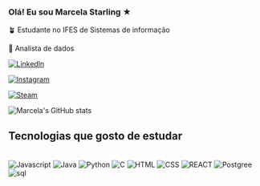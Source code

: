 ### Olá! Eu sou Marcela Starling ★
🪴 Estudante no IFES de Sistemas de informação 

📕 Analista de dados

[![Linkedln](https://img.shields.io/badge/LinkedIn-0077B5?style=for-the-badge&logo=linkedin&logoColor=white)](https://www.linkedin.com/in/marcela-starling-11a2bb226/)

[![Instagram](https://img.shields.io/badge/Instagram-E4405F?style=for-the-badge&logo=instagram&logoColor=white)](https://www.instagram.com/marcela.sfl/)

[![Steam](https://img.shields.io/badge/Steam-000000?style=for-the-badge&logo=steam&logoColor=white)](https://steamcommunity.com/profiles/76561198327052164/)

![Marcela's GitHub stats](https://github-readme-stats.vercel.app/api?username=marcelasfl&show_icons=true&theme=radical)



## Tecnologias que gosto de estudar
<div style= "display: inline_block"> <br/>
    <img align= "center" alt="Javascript" src="https://img.shields.io/badge/JavaScript-323330?style=for-the-badge&logo=javascript&logoColor=F7DF1E" / >  
    <img align= "center" alt="Java" src="https://img.shields.io/badge/Java-ED8B00?style=for-the-badge&logo=openjdk&logoColor=white" />
   <img align= "center" alt="Python" src="https://img.shields.io/badge/Python-14354C?style=for-the-badge&logo=python&logoColor=white" />
    <img align= "center" alt="C" src="https://img.shields.io/badge/C-00599C?style=for-the-badge&logo=c&logoColor=white" /> 
    <img align= "center" alt="HTML" src="https://img.shields.io/badge/HTML-239120?style=for-the-badge&logo=html5&logoColor=white" /> 
    <img align= "center" alt="CSS" src="https://img.shields.io/badge/CSS-239120?&style=for-the-badge&logo=css3&logoColor=white" />    
    <img align= "center" alt="REACT" src="https://img.shields.io/badge/React-20232A?style=for-the-badge&logo=react&logoColor=61DAFB" />
    <img align= "center" alt="Postgree" src="https://img.shields.io/badge/PostgreSQL-316192?style=for-the-badge&logo=postgresql&logoColor=white" />
    <img align= "center" alt="sql" src="https://img.shields.io/badge/Microsoft_SQL_Server-CC2927?style=for-the-badge&logo=microsoft-sql-server&logoColor=white" />       


